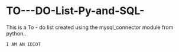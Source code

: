 # TO---DO-List-Py-and-SQL-
This is a To - do list created using the mysql_connector module from python..

`I AM AN IDIOT`
